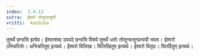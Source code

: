 ```yaml
---
index:  3.4.13
sutra:  ईश्वरे तोसुन्कसुनौ
vritti:  kashika 
---
```


तुमर्थे छन्दसि इत्येव। ईश्वरशब्द उपपदे छन्दसि विषये तुमर्थे धतोः तोसुन्कसुन्प्रत्ययौ भवतः। ईश्वरो ऽभिचरितोः। अभिचरितुम् इत्यर्थः। ईश्वरो विलिखः। विलिखितुम् इत्यर्थः। ईश्वरो वितृदः। वितर्दितुम् इत्यर्थः।

